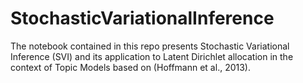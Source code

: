 # StochasticVariationalInference

The notebook contained in this repo presents Stochastic Variational Inference (SVI) and its application to Latent Dirichlet allocation in the context of Topic Models based on (Hoffmann et al., 2013).
